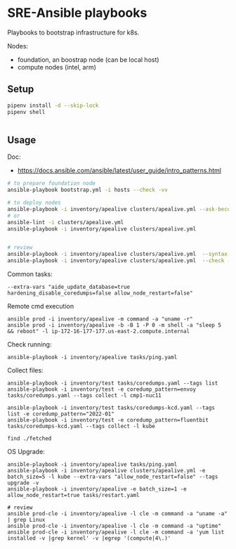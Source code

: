 
# SRE-Ansible playbooks

Playbooks to bootstrap infrastructure for k8s.

Nodes:
- foundation, an boostrap node (can be local host)
- compute nodes (intel, arm)

## Setup

```sh
pipenv install -d --skip-lock
pipenv shell



```

## Usage

Doc:
- https://docs.ansible.com/ansible/latest/user_guide/intro_patterns.html


```sh
# to prepare foundation node
ansible-playbook bootstrap.yml -i hosts --check -vv

# to deploy nodes
ansible-playbook -i inventory/apealive clusters/apealive.yml --ask-become-pass -l default:ape1 -u pmichalec
# or
ansible-lint -i clusters/apealive.yml
ansible-playbook -i inventory/apealive clusters/apealive.yml 


# review
ansible-playbook -i inventory/apealive clusters/apealive.yml  --syntax-check
ansible-playbook -i inventory/apealive clusters/apealive.yml  --check -vv
```

Common tasks:

```
--extra-vars "aide_update_database=true hardening_disable_coredumps=false allow_node_restart=false"
```

Remote cmd execution

```
ansible prod -i inventory/apealive -m command -a "uname -r"
ansible prod -i inventory/apealive -b -B 1 -P 0 -m shell -a "sleep 5 && reboot" -l ip-172-16-177-177.us-east-2.compute.internal
```

Check running:
```
ansible-playbook -i inventory/apealive tasks/ping.yaml
```

Collect files:
```
ansible-playbook -i inventory/test tasks/coredumps.yaml --tags list
ansible-playbook -i inventory/test -e coredump_pattern=envoy tasks/coredumps.yaml --tags collect -l cmp1-nuc11

ansible-playbook -i inventory/test tasks/coredumps-kcd.yaml --tags list -e coredump_pattern="2022-01"
ansible-playbook -i inventory/test -e coredump_pattern=fluentbit tasks/coredumps-kcd.yaml --tags collect -l kube

find ./fetched
```

OS Upgrade:

```
ansible-playbook -i inventory/apealive tasks/ping.yaml
ansible-playbook -i inventory/apealive clusters/apealive.yml -e batch_size=5 -l kube --extra-vars "allow_node_restart=false" --tags upgrade -v
ansible-playbook -i inventory/apealive -e batch_size=1 -e allow_node_restart=true tasks/restart.yaml

# review
ansible prod-cle -i inventory/apealive -l cle -m command -a "uname -a" | grep Linux
ansible prod-cle -i inventory/apealive -l cle -m command -a "uptime"
ansible prod-cle -i inventory/apealive -l cle -m command -a 'yum list installed -v |grep kernel' -v |egrep '(compute|4\.)'
```


